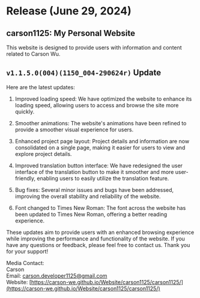 # Release (June 29, 2024)

## carson1125: My Personal Website
This website is designed to provide users with information and content related to Carson Wu.

## `v1.1.5.0(004)(1150_004-290624r)` Update

Here are the latest updates:

1. Improved loading speed: We have optimized the website to enhance its loading speed, allowing users to access and browse the site more quickly.

2. Smoother animations: The website's animations have been refined to provide a smoother visual experience for users.

3. Enhanced project page layout: Project details and information are now consolidated on a single page, making it easier for users to view and explore project details.

4. Improved translation button interface: We have redesigned the user interface of the translation button to make it smoother and more user-friendly, enabling users to easily utilize the translation feature.

5. Bug fixes: Several minor issues and bugs have been addressed, improving the overall stability and reliability of the website.

6. Font changed to Times New Roman: The font across the website has been updated to Times New Roman, offering a better reading experience.

These updates aim to provide users with an enhanced browsing experience while improving the performance and functionality of the website. If you have any questions or feedback, please feel free to contact us. Thank you for your support!

Media Contact:<br>
Carson<br>
Email: [carson.developer1125@gmail.com](mailto:carson.developer1125@gmail.com)<br>
Website: [https://carson-we.github.io/Website/carson1125/carson1125/](https://carson-we.github.io/Website/carson1125/carson1125/)
